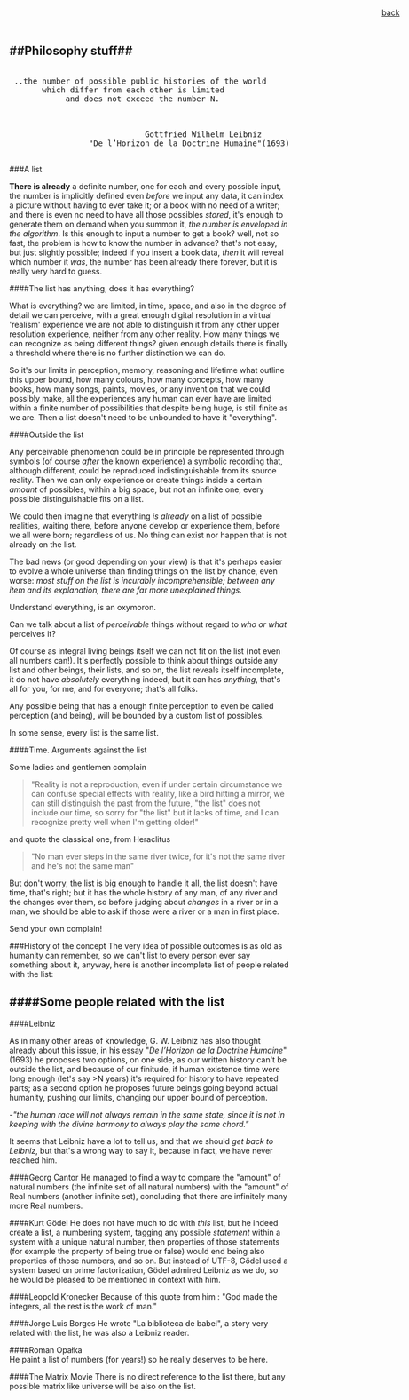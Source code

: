 <link rel="shortcut icon" href="img/favicon.ico"/>
<link href="http://fonts.googleapis.com/css?family=Open+Sans:400italic,400,700|Istok+Web:400,400italic,700,700italic" rel="stylesheet" type="text/css"/>
<link href="css/theliststyle.css" rel="stylesheet" type="text/css">   
<link href="css/textstyle.css" rel="stylesheet" type="text/css">
<div style="position: fixed; top: 1em; right: 2em; text-align:right;">
<a href="javascript:history.back();" class="linkMyPages" title="&#8469;">back</a></div>


##Philosophy stuff##
---

<pre>	
 ..the number of possible public histories of the world
       which differ from each other is limited
            and does not exceed the number N.



                             Gottfried Wilhelm Leibniz 
                 "De l’Horizon de la Doctrine Humaine"(1693)     

</pre>    


###A list

**There is already** a definite number, one for each and every possible input, the number is implicitly defined even *before* we input any data, it can index a picture without having to ever take it; or a book with no need of a writer; and there is even no need to have all those possibles *stored*, it's enough to generate them on demand when you summon it, *the number is enveloped in the algorithm*. Is this enough to input a number to get a book? well, not so fast, the problem is how to know the number in advance?  that's not easy, but just slightly possible; indeed if you insert a book data, *then* it will reveal which number it *was*, the number has been already there forever, but it is really very hard to guess.


####The list has anything, does it has everything?

What is everything? we are limited, in time, space, and also in the degree of detail we can perceive, with a great enough digital resolution in a virtual 'realism' experience we are not able to distinguish it from any other upper resolution experience, neither from any other reality. How many things we can recognize as being different things? given enough details there is finally a threshold where there is no further distinction we can do.

So it's our limits in perception, memory, reasoning and lifetime what outline this upper bound, how many colours, how many concepts, how many books, how many songs, paints, movies, or any invention that we could possibly make, all the experiences any human can ever have are limited within a finite number of possibilities that despite being huge, is still finite as we are. Then a list doesn't need to be unbounded to have it "everything".


####Outside the list

Any perceivable phenomenon could be in principle be represented through symbols (of course *after* the known experience) a symbolic recording that, although different, could be reproduced indistinguishable from its source reality. Then we can only experience or create things inside a certain *amount* of possibles, within a big space, but not an infinite one, every possible distinguishable fits on a list.  

We could then imagine that everything *is already* on a list of possible realities, waiting there, before anyone develop or experience them, before we all were born; regardless of us. No thing can exist nor happen that is not already on the list. 

The bad news (or good depending on your view) is that it's perhaps easier to evolve a whole universe than finding things on the list by chance, even worse: *most stuff on the list is incurably incomprehensible; between any item and its explanation, there are far more unexplained things*.

Understand everything, is an oxymoron.

Can we talk about a list of *perceivable* things without regard to *who or what* perceives it?

Of course as integral living beings itself we can not fit on the list (not even all numbers can!). It's perfectly possible to think about things outside any list and other beings, their lists, and so on, the list reveals itself incomplete, it do not have *absolutely* everything indeed, but it can has *anything*, that's all for you, for me, and for everyone; that's all folks. 

Any possible being that has a enough finite perception to even be called perception (and being), will be bounded by a custom list of possibles.
 
In some sense, every list is the same list.

####Time. Arguments against the list 


Some ladies and gentlemen complain

> "Reality is not a reproduction, even if under certain circumstance we can confuse special effects with reality, like a bird hitting a mirror, we can still distinguish the past from the future, "the list" does not include our time, so  sorry for "the list" but it lacks of time, and I can recognize pretty well when I'm getting older!"
 
and quote the classical one, from Heraclitus 

>"No man ever steps in the same river twice, for it's not the same river and he's not the same man"

But don't worry, the list is big enough to handle it all, the list doesn't have time, that's right; but it has the whole history of any man, of any river and the changes over them, so before judging about *changes* in a river or in a man, we should be able to ask if those were a river or a man in first place.

Send your own complain!

###History of the concept
The very idea of possible outcomes is as old as humanity can remember, so we can't list to every person ever say something about it, anyway, here is another incomplete list of people related with the list:


####Some people related with the list
---
####Leibniz  
 
As in many other areas of knowledge, G. W. Leibniz has also thought already about this issue, in his essay "*De l’Horizon de la Doctrine Humaine*" (1693) he proposes two options, on one side, as our written history can't be outside the list, and because of our finitude, if human existence time were long enough (let's say >N years) it's required for history to have repeated parts; as a second option he proposes future beings going beyond actual humanity, pushing our limits, changing our upper bound of perception.
 

-*"the human race will not always remain in the same state, since it is not in keeping with the divine harmony to always play the same chord."* 

It seems that Leibniz have a lot to tell us, and that we should *get back to Leibniz*, but that's a wrong way to say it, because in fact, we have never reached him. 

   
####Georg Cantor
He managed to find a way to compare the "amount" of natural numbers (the infinite set of all natural numbers) with the "amount" of Real numbers (another infinite set), concluding that there are infinitely many more Real numbers.

####Kurt Gödel 
He does not have much to do with *this* list, but he indeed create a list, a numbering system, tagging any possible *statement* within a system with a unique natural number, then properties of those statements (for example the property of being true or false) would end being also properties of those numbers, and so on. But instead of UTF-8, Gödel used a system based on prime factorization,  Gödel admired Leibniz as we do, so he would be pleased to be mentioned in context with him.

####Leopold Kronecker
Because of this quote from him : "God made the integers, all the rest is the work of man."

####Jorge Luis Borges
He wrote "La biblioteca de babel", a story very related with the list, he was also a Leibniz reader.

####Roman Opałka   
He paint a list of numbers (for years!) so he really deserves to be here.

####The Matrix Movie
There is no direct reference to the list there, but any possible matrix like universe will be also on the list.

 
<br><br>